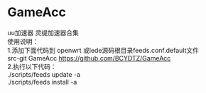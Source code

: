 # GameAcc
uu加速器
灵缇加速器合集  
使用说明：  
1.添加下面代码到 openwrt 或lede源码根目录feeds.conf.default文件  
src-git GameAcc https://github.com/BCYDTZ/GameAcc  
2.执行以下代码：  
./scripts/feeds update -a  
./scripts/feeds install -a

